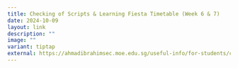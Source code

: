 ```yaml
---
title: Checking of Scripts & Learning Fiesta Timetable (Week 6 & 7)
date: 2024-10-09
layout: link
description: ""
image: ""
variant: tiptap
external: https://ahmadibrahimsec.moe.edu.sg/useful-info/for-students/class-exam-timetable/
---
```

